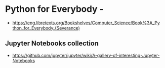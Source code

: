 # Python for Everybody - 

* https://eng.libretexts.org/Bookshelves/Computer_Science/Book%3A_Python_for_Everybody_(Severance)

## Jupyter Notebooks collection 
* https://github.com/jupyter/jupyter/wiki/A-gallery-of-interesting-Jupyter-Notebooks


